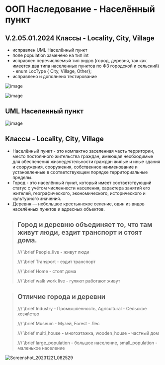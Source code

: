 # ООП Наследование - Населённый пункт
## V.2.05.01.2024 Классы - Locality, City, Village
- исправлен UML Населённый пункт
- поле population заменено на тип int
- исправлен перечисляемый тип видов (город, деревня, так как имеется два типа населенных пунктов по ФЗ городской и сельский) - enum LocType { City, Village, Other};
- исправлено и дополнено тестирование
  
![image](https://github.com/BurdinskayaNV/OOP-2-kurs/assets/148595309/39545e15-892f-474a-b9e3-bc40da19c27b)

![image](https://github.com/BurdinskayaNV/OOP-2-kurs/assets/148595309/92983103-e6ac-4169-bf3a-2748061a7634)


## UML Населенный пункт

![image](https://github.com/BurdinskayaNV/OOP-2-kurs/assets/148595309/6f21f9f2-b8f4-40c3-b29e-94d6328bea36)


## Классы - Locality, City, Village
- Населённый пункт - это компактно заселенная часть территории,
  место постоянного жительства граждан, имеющая необходимые для 
  обеспечения жизнедеятельности граждан жилые и иные здания и сооружения,
  сооружения, собственное наименование и установленные в соответствующем
  порядке территориальные пределы.
- Город - это населённый пункт, который имеет соответствующий статус с 
  учётом численности населения, характера занятий его жителей, 
  географического, экономического, исторического и культурного значения.
- Деревня — небольшое крестьянское селение, 
  один из видов населённых пунктов и адресных объектов.

>  ## Город и деревню объединяет то, что там живут люди, ездит транспорт и стоят дома.
> 
>  /// \brief People_live - живут люди
> 
>  /// \brief Transport - ездит транспорт
> 
>  /// \brief Home - стоят дома
> 
>  /// \brief walk work live - гуляют работают живут
> 



>  ## Отличие города и деревни
> 
>  /// \brief Industry - Промышленность, Agricultural - Сельское хозяйство
> 
>  /// \brief Museum - Музей, Forest - Лес
> 
>  /// \brief multi_house - многоэтажка, wooden_house - частный дом
> 
>  /// \brief large_population - большое население, small_population - маленькое население
> 


![Screenshot_20231221_082529](https://github.com/BurdinskayaNV/OOP-2-kurs/assets/148595309/ff136f9f-5c31-44f7-a230-fa2e5351d4c6)

